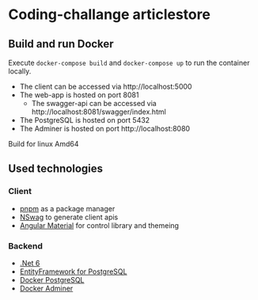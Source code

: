 # Coding-challange articlestore

## Build and run Docker

Execute `docker-compose build` and `docker-compose up` to run the container locally.

- The client can be accessed via http://localhost:5000
- The web-app is hosted on port 8081
  - The swagger-api can be accessed via http://localhost:8081/swagger/index.html
- The PostgreSQL is hosted on port 5432
- The Adminer is hosted on port http://localhost:8080

Build for linux Amd64

## Used technologies

### Client
- [pnpm](https://pnpm.io/) as a package manager
- [NSwag](https://github.com/RicoSuter/NSwag) to generate client apis
- [Angular Material](https://material.angular.io/) for control library and themeing

### Backend
- [.Net 6](https://learn.microsoft.com/de-de/dotnet/core/whats-new/dotnet-6)
- [EntityFramework for PostgreSQL](https://www.nuget.org/packages/Npgsql.EntityFrameworkCore.PostgreSQL/)
- [Docker PostgreSQL](https://hub.docker.com/_/postgres)
- [Docker Adminer](https://hub.docker.com/_/adminer)
